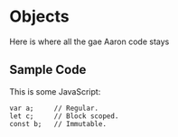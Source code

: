 # Objects

Here is where all the gae Aaron code stays

## Sample Code

This is some JavaScript:
```
var a;     // Regular.
let c;     // Block scoped.
const b;   // Immutable.

```


